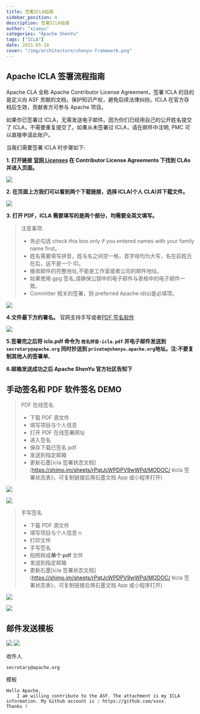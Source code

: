 ```yaml
---
title: 签署ICLA指南
sidebar_position: 4
description: 签署ICLA指南
author: "xiaoyu"
categories: "Apache ShenYu"
tags: ["ICLA"]
date: 2021-05-18
cover: "/img/architecture/shenyu-framework.png"
---
```


## Apache ICLA 签署流程指南

Apache CLA 全称 Apache Contributor License Agreement，签署 ICLA 的目的是定义向 ASF 贡献的文档，保护知识产权，避免后续法律纠纷。ICLA 在官方存档后生效，贡献者方可参与 Apache 项目。

如果你已签署过 ICLA，无需发送电子邮件。因为你们已经用自己的公开姓名提交了 ICLA，不需要重复提交了。如果从未签署过 ICLA，请在邮件中注明, PMC 可以直接申请此账户。

当我们需要签署 ICLA 时步骤如下:

**1. 打开链接 [官网 Licenses](https://www.apache.org/licenses/#clas) 在 Contributor License Agreements 下找到 CLAs 并进入页面。**

![](/img/shenyu/icla/page_link_v2.0.png)

**2. 在页面上方我们可以看到两个下载链接，选择 ICLA(个人 CLA)并下载文件。**

![](/img/shenyu/icla/download_v2.0.png)

**3. 打开 PDF，ICLA 需要填写的是两个部分，均需要全英文填写。**

> 注意事项:
>
> - 务必勾选 check this box only if you entered names with your family name first。
> - 姓名需要填写拼音，姓与名之间空一格，首字母均为大写，名在前姓氏在后，这不是一个 ID。
> - 接收邮件的完整地址,不能是工作室或者公司的邮件地址。
> - 如果使用 gpg 签名,请确保公钥中的电子邮件与表格中的电子邮件一致。
> - Committer 相关的签署，则 preferred Apache id(s)是必填项。

![](/img/shenyu/icla/information_v2.0.png)

**4.文件最下方的署名。** 官网支持手写或者[PDF 签名软件](https://pdf.yozocloud.cn/p/pdfaddsign)

![](/img/shenyu/icla/sign_v2.0.png)

**5.签署完之后将 icla.pdf 命令为 `姓名拼音-icla.pdf` 并电子邮件发送到 `secretary@apache.org` 同时抄送到 `private@shenyu.apache.org`地址。注:不要复制其他人的签署单**。

**6.邮箱发送成功之后 Apache ShenYu 官方社区告知下**

## 手动签名和 PDF 软件签名 DEMO

> PDF 在线签名
>
> - 下载 PDF 源文件
> - 填写项目与个人信息
> - 打开 PDF 在线签署网址
> - 进入签名
> - 保存下载已签名 pdf
> - 发送到指定邮箱
> - 更新石墨[icla 签署状态文档](https://shimo.im/sheets/rPqtJcWPDPV9wWPd/MODOC/ 《icla 签署状态表》，可复制链接后用石墨文档 App 或小程序打开)

![](/img/shenyu/icla/example_v2.0.png)

![](/img/shenyu/icla/pls_sign_v2.0.png)

> 手写签名
>
> - 下载 PDF 源文件
> - 填写项目与个人信息 n
> - 打印文件
> - 手写签名
> - 拍照转成**单个 pdf** 文件
> - 发送到指定邮箱
> - 更新石墨[icla 签署状态文档](https://shimo.im/sheets/rPqtJcWPDPV9wWPd/MODOC/ 《icla 签署状态表》，可复制链接后用石墨文档 App 或小程序打开)

![](/img/shenyu/icla/example_v2.0.png)

![](/img/shenyu/icla/pls_sign_v2.0.png)

## 邮件发送模板

![](/img/shenyu/icla/email_v2.0.png)
![](/img/shenyu/icla/email_template.png)

收件人

```
secretary@apache.org
```

模板

```
Hello Apache,
    I am willing contribute to the ASF. The attachment is my ICLA information. My Github account is : https://github.com/xxxx.
Thanks !
```
